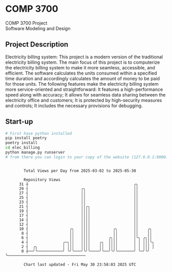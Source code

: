 # COMP 3700
COMP 3700 Project  
Software Modeling and Design
## Project Description
Electricity billing system: This project is a modern version of the traditional electricity billing system. The main focus of this project is to computerize the electricity billing system to make it more seamless, accessible, and efficient. The software calculates the units consumed within a specified time duration and accordingly calculates the amount of money to be paid for those units. The following features make the electricity billing system more service-oriented and straightforward: It features a high-performance speed along with accuracy; It allows for seamless data sharing between the electricity office and customers; It is protected by high-security measures and controls; It includes the necessary provisions for debugging.

## Start-up
```bash
# First have python installed
pip install poetry
poetry install
cd elec_billing
python manage.py runserver
# from there you can login to your copy of the website (127.0.0.1:8000), default creds are admin/admin
```

```

        Total Views per Day from 2025-03-02 to 2025-05-30

        Repository Views
      31 ┼                                              ╭╮
      29 ┤                       ╭╮                     ││
      27 ┤                       ││                     ││
      25 ┤                       ││                     ││
      23 ┤                       ││                     ││
      21 ┤                       ││╭╮                   ││
      19 ┤                       ││││                   ││
      17 ┤                       ││││                   ││
      14 ┤                       ││││                   ││
      12 ┤                       ││││                   ││
      10 ┤                  ╭╮   ││││          ╭╮       ││    ╭╮
       8 ┤                  ││   ││││          ││       ││    ││
       6 ┤                  ││   ││││        ╭╮││       │╰╮ ╭╮││
       4 ┤               ╭─╮││   ││││    ╭╮  ││││       │ │ │││╰╮
       2 ┤  ╭╮           │ │││   ││││    ││  ││││       │ │ │││ │
       0 ┼──╯╰───────────╯ ╰╯╰───╯╰╯╰────╯╰──╯╰╯╰───────╯ ╰─╯╰╯ ╰──────────────────────────────────

        Chart last updated - Fri May 30 23:58:03 2025 UTC
        
```
